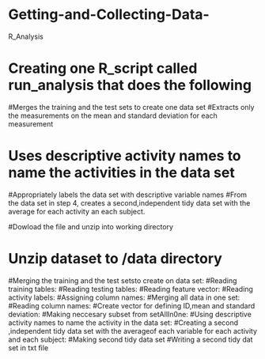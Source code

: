 # Getting-and-Collecting-Data-
R_Analysis
# Creating one R_script called run_analysis that does the following

#Merges the training and the test sets to create one data set
#Extracts only the measurements on the mean and standard deviation for each measurement
# Uses descriptive activity names to name  the activities in the data set
#Appropriately labels the data set with descriptive variable names
#From the data set in step 4, creates a second,independent tidy data set with the average for each activity an each subject.

#Dowload the file and unzip into working directory
# Unzip dataset to /data directory
#Merging the training and the test setsto create on data set:
#Reading training tables:
#Reading testing tables:
#Reading feature vector:
#Reading activity labels:
#Assigning column names:
#Merging all data in one set:
#Reading column names:
#Create vector for defining ID,mean and standard deviation:
#Making neccesary subset from setAllIn0ne:
#Using descriptive activity names to name the activity in the data set:
#Creating a second ,independent tidy data set with the averageof each variable for each activity and each subject:
#Making second tidy data set
#Writing a second tidy dat set in txt file
